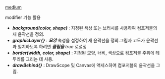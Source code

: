 [medium](https://juliensalvi.medium.com/custom-shape-with-jetpack-compose-1cb48a991d42)

modifier 기능 활용
- **_background(color, shape)_** : 지정된 색상 또는 브러시를 사용하여 컴포저블의 새 윤곽선을 정의.
- **_graphicLayer{}_** : **_모양_** 속성을 설정하여 새 윤곽선을 정의.그림자 고도가 윤곽선과 일치하도록 하려면 **_클립을_** _true_ 로설정
- **_border(width, color, shape)_** : 지정된 모양, 너비, 색상으로 컴포저블 주위에 테두리를 그리는 데 사용.
- **_drawBehind{}_** : DrawScope 및 Canvas에 액세스하여 컴포저블의 윤곽선을 그림.

